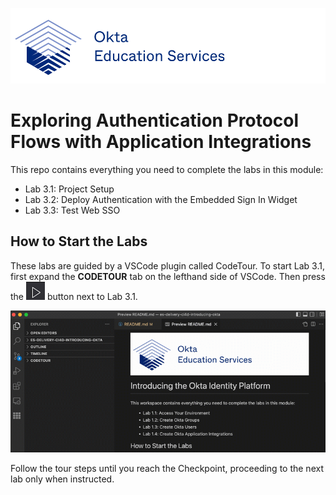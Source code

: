 [![Okta Training](./.tour-resources/oktaeduservices.png "Okta Education Services")](https://www.okta.com/services/training/)

# Exploring Authentication Protocol Flows with Application Integrations

This repo contains everything you need to complete the labs in this module:

- Lab 3.1: Project Setup
- Lab 3.2: Deploy Authentication with the Embedded Sign In Widget
- Lab 3.3: Test Web SSO


## How to Start the Labs


These labs are guided by a VSCode plugin called CodeTour. To start Lab 3.1, first expand the **CODETOUR** tab on the lefthand side of VSCode. Then press the ![Start Tour](./.tour-resources/play.png) button next to Lab 3.1.

![Start Code Tour](./.tour-resources/start-tour.gif)

Follow the tour steps until you reach the Checkpoint, proceeding to the next lab only when instructed.